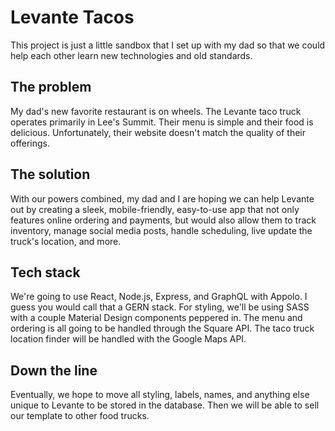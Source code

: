 # Levante Tacos

This project is just a little sandbox that I set up with my dad so that we could help each other learn new technologies and old standards.

## The problem

My dad's new favorite restaurant is on wheels. The Levante taco truck operates primarily in Lee's Summit. Their menu is simple and their food is delicious. Unfortunately, their website doesn't match the quality of their offerings.

## The solution

With our powers combined, my dad and I are hoping we can help Levante out by creating a sleek, mobile-friendly, easy-to-use app that not only features online ordering and payments, but would also allow them to track inventory, manage social media posts, handle scheduling, live update the truck's location, and more.

## Tech stack

We're going to use React, Node.js, Express, and GraphQL with Appolo. I guess you would call that a GERN stack. For styling, we'll be using SASS with a couple Material Design components peppered in. The menu and ordering is all going to be handled through the Square API. The taco truck location finder will be handled with the Google Maps API.

## Down the line

Eventually, we hope to move all styling, labels, names, and anything else unique to Levante to be stored in the database. Then we will be able to sell our template to other food trucks.
